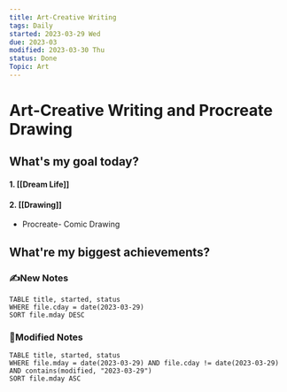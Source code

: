 ```yaml
---
title: Art-Creative Writing
tags: Daily
started: 2023-03-29 Wed
due: 2023-03
modified: 2023-03-30 Thu
status: Done
Topic: Art
---
```

# Art-Creative Writing and Procreate Drawing
## What's my goal today?
#### 1. [[Dream Life]]
#### 2. [[Drawing]]
- Procreate- Comic Drawing
## What're my biggest achievements?
### ✍️New Notes

```dataview
TABLE title, started, status
WHERE file.cday = date(2023-03-29)
SORT file.mday DESC
```

### 📝Modified Notes

```dataview
TABLE title, started, status
WHERE file.mday = date(2023-03-29) AND file.cday != date(2023-03-29) AND contains(modified, "2023-03-29")
SORT file.mday ASC
```

